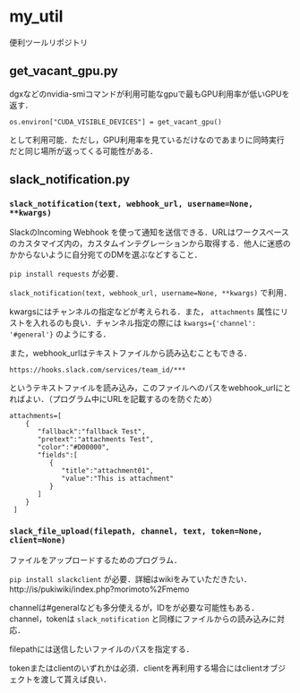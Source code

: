 # my_util
便利ツールリポジトリ

## get_vacant_gpu.py
dgxなどのnvidia-smiコマンドが利用可能なgpuで最もGPU利用率が低いGPUを返す．

```
os.environ["CUDA_VISIBLE_DEVICES"] = get_vacant_gpu()
```
として利用可能．ただし，GPU利用率を見ているだけなのであまりに同時実行だと同じ場所が返ってくる可能性がある．

## slack_notification.py
### `slack_notification(text, webhook_url, username=None, **kwargs)`

SlackのIncoming Webhook を使って通知を送信できる．URLはワークスペースのカスタマイズ内の，カスタムインテグレーションから取得する．他人に迷惑のかからないように自分宛てのDMを選ぶなどすること．

`pip install requests` が必要．

`slack_notification(text, webhook_url, username=None, **kwargs)` で利用．

kwargsにはチャンネルの指定などが考えられる．また， `attachments` 属性にリストを入れるのも良い．チャンネル指定の際には `kwargs={'channel': '#general'}` のようにする．

また，webhook_urlはテキストファイルから読み込むこともできる．
```
https://hooks.slack.com/services/team_id/***

```
というテキストファイルを読み込み，このファイルへのパスをwebhook_urlにとればよい．（プログラム中にURLを記載するのを防ぐため）


```
attachments=[
    {
       "fallback":"fallback Test",
       "pretext":"attachments Test",
       "color":"#D00000",
       "fields":[
          {
             "title":"attachment01",
             "value":"This is attachment"
          }
       ]
    }
 ]
```

### `slack_file_upload(filepath, channel, text, token=None, client=None)`
ファイルをアップロードするためのプログラム．

`pip install slackclient` が必要．詳細はwikiをみていただきたい．http://is/pukiwiki/index.php?morimoto%2Fmemo

channelは#generalなども多分使えるが，IDをが必要な可能性もある．channel，tokenは `slack_notification` と同様にファイルからの読み込みに対応．

filepathには送信したいファイルのパスを指定する．

tokenまたはclientのいずれかは必須．clientを再利用する場合にはclientオブジェクトを渡して貰えば良い．
